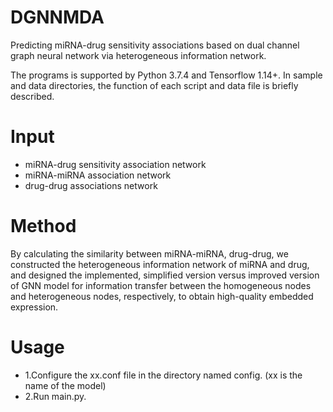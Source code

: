 # DGNNMDA
Predicting miRNA-drug sensitivity associations based on dual channel graph neural network via heterogeneous information network.

The programs is supported by Python 3.7.4 and Tensorflow 1.14+. In sample and data directories, the function of each script and data file is briefly described.
# Input
* miRNA-drug sensitivity association network
* miRNA-miRNA association network
* drug-drug associations network
# Method
By calculating the similarity between miRNA-miRNA, drug-drug, we constructed the heterogeneous information network of miRNA and drug, and designed the implemented, simplified version versus improved
version of GNN model for information transfer between the homogeneous nodes and heterogeneous nodes, respectively, to obtain high-quality embedded expression.
# Usage
* 1.Configure the xx.conf file in the directory named config. (xx is the name of the model)
* 2.Run main.py.


